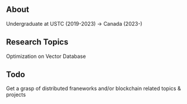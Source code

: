 ## About

Undergraduate at USTC (2019-2023) -> Canada (2023-)

## Research Topics

Optimization on Vector Database

## Todo

Get a grasp of distributed franeworks and/or blockchain related topics & projects
